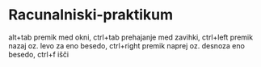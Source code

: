 # Racunalniski-praktikum
alt+tab premik med okni, ctrl+tab prehajanje med zavihki, ctrl+left premik nazaj oz. levo za eno besedo, ctrl+right premik naprej oz. desnoza eno besedo, ctrl+f išči
